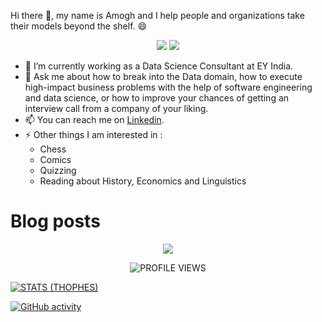 <!--
**devAmoghS/devamoghs** is a ✨ _special_ ✨ repository because its `README.md` (this file) appears on your GitHub profile.
-->

Hi there 👋, my name is Amogh and I help people and organizations take their models beyond the shelf. 😄

<p align="center">
  <a href="https://www.linkedin.com/in/amogh-singhal/" target="_blank"><img src="https://img.shields.io/badge/Linkedin-Follow%20Amogh-blue?logo=linkedin" /></a>
  <a href="https://medium.com/@singhal.amogh1995" target="_blank"><img src="https://img.shields.io/badge/Blog-Visit%20Medium-blue.svg" /></a>
</p>

- 🔭 I’m currently working as a Data Science Consultant at EY India.
- 💬 Ask me about how to break into the Data domain, how to execute high-impact business problems with the help of software engineering and data science, or how to improve your chances of getting an interview call from a company of your liking.
- 📫 You can reach me on [Linkedin](https://www.linkedin.com/in/amogh-singhal/).
- ⚡ Other things I am interested in :
  * Chess
  * Comics
  * Quizzing
  * Reading about History, Economics and Linguistics

# Blog posts
<!-- BLOG-POST-LIST:START -->
<!-- BLOG-POST-LIST:END -->

<p align="center">
  <img src="https://github-readme-stats.vercel.app/api?username=devAmoghS&count_private=true&show_icons=true&theme=react&include_all_commits=true&hide=contribs" />
</p>

<p align="center">
  <img src="https://komarev.com/ghpvc/?username=devAmoghS&label=Profile%20views&color=blue&style=flat" alt="PROFILE VIEWS"/>
</p>

<p align="center">

[![STATS (THOPHES)](https://github-profile-trophy.vercel.app/?username=devAmoghS&theme=gruvbox&margin-w=10&margin-h=15&column=8)](https://github.com/devAmoghS)

  [![GitHub activity](https://activity-graph.herokuapp.com/graph?username=devAmoghS&theme=react-dark)](https://github.com/devAmoghS)

</p>

